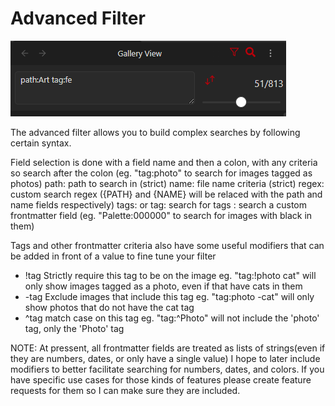 # Advanced Filter
![](images/Advanced_Search.png)

The advanced filter allows you to build complex searches by following certain syntax.

Field selection is done with a field name and then a colon, with any criteria so search after the colon (eg. "tag:photo" to search for images tagged as photos)
path: path to search in (strict)
name: file name criteria (strict)
regex: custom search regex ({PATH} and {NAME} will be relaced with the path and name fields respectively)
tags: or tag: search for tags
<front-matter-field>: search a custom frontmatter field (eg. "Palette:000000" to search for images with black in them)

Tags and other frontmatter criteria also have some useful modifiers that can be added in front of a value to fine tune your filter
- !tag Strictly require this tag to be on the image   eg. "tag:!photo cat" will only show images tagged as a photo, even if that have cats in them
- -tag Exclude images that include this tag   eg. "tag:photo -cat" will only show photos that do not have the cat tag
- ^tag match case on this tag   eg. "tag:^Photo" will not include the 'photo' tag, only the 'Photo' tag

NOTE: At pressent, all frontmatter fields are treated as lists of strings(even if they are numbers, dates, or only have a single value) I hope to later include modifiers to better facilitate searching for numbers, dates, and colors. If you have specific use cases for those kinds of features please create feature requests for them so I can make sure they are included.